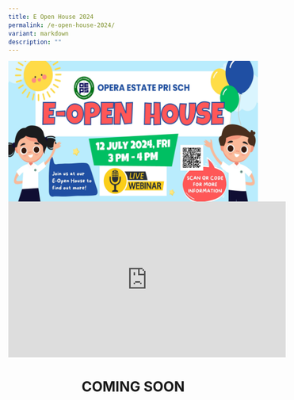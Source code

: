 ```yaml
---
title: E Open House 2024
permalink: /e-open-house-2024/
variant: markdown
description: ""
---
```

<img align="center" src="/images/openhouse24.jpg">

<center><iframe allowfullscreen="" allow="accelerometer; autoplay; clipboard-write; encrypted-media; gyroscope; picture-in-picture; web-share" frameborder="0" title="YouTube video player" src="https://www.youtube.com/embed/iYX8bbztbi0?si=5jw_LUkkPLCT64m2" height="315" width="560"></iframe>

<h1><center><b>COMING SOON<b></b></b></center></h1>

</center>